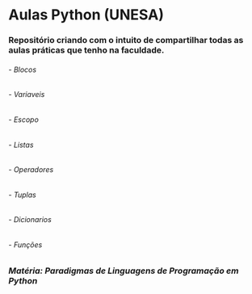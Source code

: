 ﻿# Aulas Python (UNESA)
 
 ### Repositório criando com o intuito de compartilhar todas as aulas práticas que tenho na faculdade.
 
 ###### - Blocos
 ###### - Variaveis
 ###### - Escopo
 ###### - Listas
 ###### - Operadores
 ###### - Tuplas
 ###### - Dicionarios
 ###### - Funções
 
 
 ### *Matéria: Paradigmas de Linguagens de Programação em Python*
